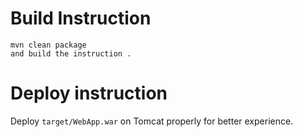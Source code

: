 

# Build Instruction


```
mvn clean package
and build the instruction .
```

# Deploy instruction

Deploy ```target/WebApp.war``` on Tomcat properly for better experience.



